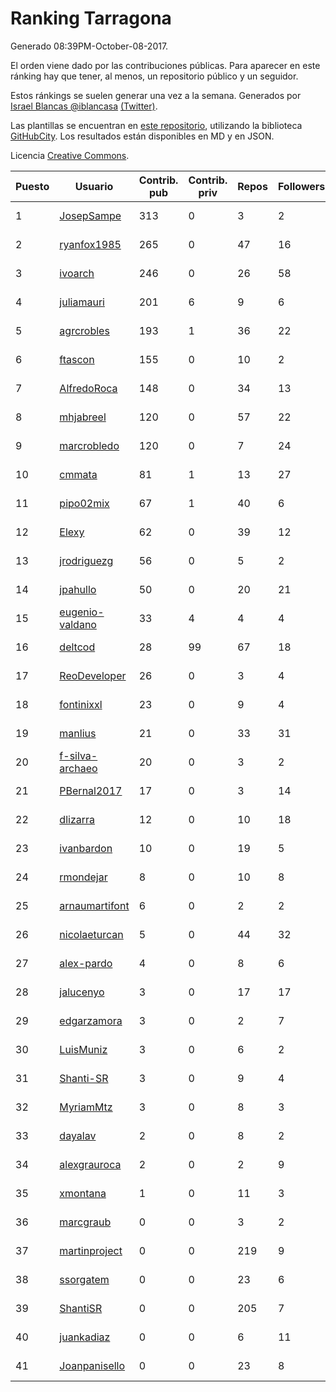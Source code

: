 # Ranking Tarragona

Generado 08:39PM-October-08-2017.

El orden viene dado por las contribuciones públicas. Para aparecer en este ránking hay que tener, al menos, un repositorio público y un seguidor.

Estos ránkings se suelen generar una vez a la semana. Generados por [Israel Blancas @iblancasa](https://github.com/iblancasa/) [(Twitter)](https://twitter.com/iblancasa).

Las plantillas se encuentran en [este repositorio](https://github.com/iblancasa/GH-Spanish-Ranking), utilizando la biblioteca [GitHubCity](https://github.com/iblancasa/GitHubCity). Los resultados están disponibles en MD y en JSON.

Licencia [Creative Commons](https://creativecommons.org/licenses/by/4.0/).

| Puesto   |  Usuario  | Contrib. pub | Contrib. priv |Repos| Followers | Desde |  Avatar  |
|----------|-----------|--------------|---------------|-----|-----------|-------|----------|
|1|[JosepSampe](https://github.com/JosepSampe)|313|0|3|2|2015-01-08|![JosepSampe](https://avatars3.githubusercontent.com/u/10448186)|
|2|[ryanfox1985](https://github.com/ryanfox1985)|265|0|47|16|2011-10-26|![ryanfox1985](https://avatars1.githubusercontent.com/u/1152728)|
|3|[ivoarch](https://github.com/ivoarch)|246|0|26|58|2011-03-18|![ivoarch](https://avatars0.githubusercontent.com/u/677124)|
|4|[juliamauri](https://github.com/juliamauri)|201|6|9|6|2013-11-28|![juliamauri](https://avatars3.githubusercontent.com/u/6062402)|
|5|[agrcrobles](https://github.com/agrcrobles)|193|1|36|22|2013-10-19|![agrcrobles](https://avatars3.githubusercontent.com/u/5727373)|
|6|[ftascon](https://github.com/ftascon)|155|0|10|2|2012-11-24|![ftascon](https://avatars1.githubusercontent.com/u/2879103)|
|7|[AlfredoRoca](https://github.com/AlfredoRoca)|148|0|34|13|2014-08-15|![AlfredoRoca](https://avatars1.githubusercontent.com/u/8455554)|
|8|[mhjabreel](https://github.com/mhjabreel)|120|0|57|22|2014-10-08|![mhjabreel](https://avatars2.githubusercontent.com/u/9088025)|
|9|[marcrobledo](https://github.com/marcrobledo)|120|0|7|24|2015-09-19|![marcrobledo](https://avatars3.githubusercontent.com/u/14358263)|
|10|[cmmata](https://github.com/cmmata)|81|1|13|27|2013-04-22|![cmmata](https://avatars2.githubusercontent.com/u/4223148)|
|11|[pipo02mix](https://github.com/pipo02mix)|67|1|40|6|2011-07-03|![pipo02mix](https://avatars1.githubusercontent.com/u/892157)|
|12|[Elexy](https://github.com/Elexy)|62|0|39|12|2010-10-14|![Elexy](https://avatars1.githubusercontent.com/u/439063)|
|13|[jrodriguezg](https://github.com/jrodriguezg)|56|0|5|2|2013-02-05|![jrodriguezg](https://avatars2.githubusercontent.com/u/3486118)|
|14|[jpahullo](https://github.com/jpahullo)|50|0|20|21|2012-07-26|![jpahullo](https://avatars0.githubusercontent.com/u/2048296)|
|15|[eugenio-valdano](https://github.com/eugenio-valdano)|33|4|4|4|2014-03-12|![eugenio-valdano](https://avatars1.githubusercontent.com/u/6929185)|
|16|[deltcod](https://github.com/deltcod)|28|99|67|18|2015-09-22|![deltcod](https://avatars2.githubusercontent.com/u/14791993)|
|17|[ReoDeveloper](https://github.com/ReoDeveloper)|26|0|3|4|2013-01-20|![ReoDeveloper](https://avatars1.githubusercontent.com/u/3322211)|
|18|[fontinixxl](https://github.com/fontinixxl)|23|0|9|4|2013-07-24|![fontinixxl](https://avatars3.githubusercontent.com/u/5080665)|
|19|[manlius](https://github.com/manlius)|21|0|33|31|2013-11-18|![manlius](https://avatars2.githubusercontent.com/u/5968066)|
|20|[f-silva-archaeo](https://github.com/f-silva-archaeo)|20|0|3|2|2016-05-04|![f-silva-archaeo](https://avatars0.githubusercontent.com/u/19189330)|
|21|[PBernal2017](https://github.com/PBernal2017)|17|0|3|14|2017-02-23|![PBernal2017](https://avatars3.githubusercontent.com/u/25979373)|
|22|[dlizarra](https://github.com/dlizarra)|12|0|10|18|2015-04-12|![dlizarra](https://avatars1.githubusercontent.com/u/11906353)|
|23|[ivanbardon](https://github.com/ivanbardon)|10|0|19|5|2013-10-30|![ivanbardon](https://avatars0.githubusercontent.com/u/5808889)|
|24|[rmondejar](https://github.com/rmondejar)|8|0|10|8|2008-06-20|![rmondejar](https://avatars2.githubusercontent.com/u/14419)|
|25|[arnaumartifont](https://github.com/arnaumartifont)|6|0|2|2|2014-11-07|![arnaumartifont](https://avatars2.githubusercontent.com/u/9613200)|
|26|[nicolaeturcan](https://github.com/nicolaeturcan)|5|0|44|32|2014-04-10|![nicolaeturcan](https://avatars0.githubusercontent.com/u/7248811)|
|27|[alex-pardo](https://github.com/alex-pardo)|4|0|8|6|2012-09-19|![alex-pardo](https://avatars3.githubusercontent.com/u/2378470)|
|28|[jalucenyo](https://github.com/jalucenyo)|3|0|17|17|2012-04-06|![jalucenyo](https://avatars2.githubusercontent.com/u/1618926)|
|29|[edgarzamora](https://github.com/edgarzamora)|3|0|2|7|2013-05-02|![edgarzamora](https://avatars0.githubusercontent.com/u/4320475)|
|30|[LuisMuniz](https://github.com/LuisMuniz)|3|0|6|2|2014-07-18|![LuisMuniz](https://avatars3.githubusercontent.com/u/8201284)|
|31|[Shanti-SR](https://github.com/Shanti-SR)|3|0|9|4|2014-11-12|![Shanti-SR](https://avatars3.githubusercontent.com/u/9694646)|
|32|[MyriamMtz](https://github.com/MyriamMtz)|3|0|8|3|2013-11-25|![MyriamMtz](https://avatars0.githubusercontent.com/u/6032560)|
|33|[dayalav](https://github.com/dayalav)|2|0|8|2|2013-06-10|![dayalav](https://avatars1.githubusercontent.com/u/4660940)|
|34|[alexgrauroca](https://github.com/alexgrauroca)|2|0|2|9|2013-07-31|![alexgrauroca](https://avatars0.githubusercontent.com/u/5131860)|
|35|[xmontana](https://github.com/xmontana)|1|0|11|3|2011-03-04|![xmontana](https://avatars1.githubusercontent.com/u/650776)|
|36|[marcgraub](https://github.com/marcgraub)|0|0|3|2|2012-10-02|![marcgraub](https://avatars0.githubusercontent.com/u/2468006)|
|37|[martinproject](https://github.com/martinproject)|0|0|219|9|2008-06-13|![martinproject](https://avatars3.githubusercontent.com/u/13601)|
|38|[ssorgatem](https://github.com/ssorgatem)|0|0|23|6|2009-07-23|![ssorgatem](https://avatars1.githubusercontent.com/u/108138)|
|39|[ShantiSR](https://github.com/ShantiSR)|0|0|205|7|2013-01-16|![ShantiSR](https://avatars0.githubusercontent.com/u/3288528)|
|40|[juankadiaz](https://github.com/juankadiaz)|0|0|6|11|2013-10-04|![juankadiaz](https://avatars1.githubusercontent.com/u/5609996)|
|41|[Joanpanisello](https://github.com/Joanpanisello)|0|0|23|8|2013-09-20|![Joanpanisello](https://avatars2.githubusercontent.com/u/5502417)|
